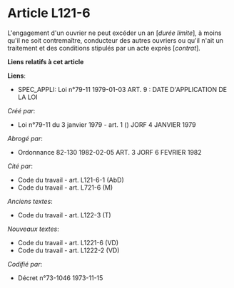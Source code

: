 # Article L121-6

L'engagement d'un ouvrier ne peut excéder un an [*durée limite*], à moins qu'il ne soit contremaître, conducteur des autres
ouvriers ou qu'il n'ait un traitement et des conditions stipulés par un acte exprès [*contrat*].

**Liens relatifs à cet article**

**Liens**:

  - SPEC_APPLI: Loi n°79-11 1979-01-03 ART. 9 : DATE D'APPLICATION DE LA LOI

_Créé par_:

  - Loi n°79-11 du 3 janvier 1979 - art. 1 () JORF 4 JANVIER 1979

_Abrogé par_:

  - Ordonnance 82-130 1982-02-05 ART. 3 JORF 6 FEVRIER 1982

_Cité par_:

  - Code du travail - art. L121-6-1 (AbD)
  - Code du travail - art. L721-6 (M)

_Anciens textes_:

  - Code du travail - art. L122-3 (T)

_Nouveaux textes_:

  - Code du travail - art. L1221-6 (VD)
  - Code du travail - art. L1222-2 (VD)

_Codifié par_:

  - Décret n°73-1046 1973-11-15
